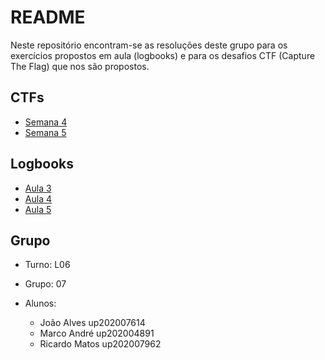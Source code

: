 # README

Neste repositório encontram-se as resoluções deste grupo para os exercícios propostos em aula (logbooks) e para os desafios CTF (Capture The Flag) que nos são propostos.

## CTFs

- [Semana 4](CTF/semana4/SEMANA4.md)
- [Semana 5](CTF/semana5/SEMANA5.md)

## Logbooks

- [Aula 3](Logbooks/aula3/LOGBOOK3.md)
- [Aula 4](Logbooks/aula4/LOGBOOK4.md)
- [Aula 5](Logbooks/aula5/LOGBOOK5.md)

## Grupo

- Turno: L06
- Grupo: 07
- Alunos:
  
  - João Alves up202007614
  - Marco André up202004891
  - Ricardo Matos up202007962
